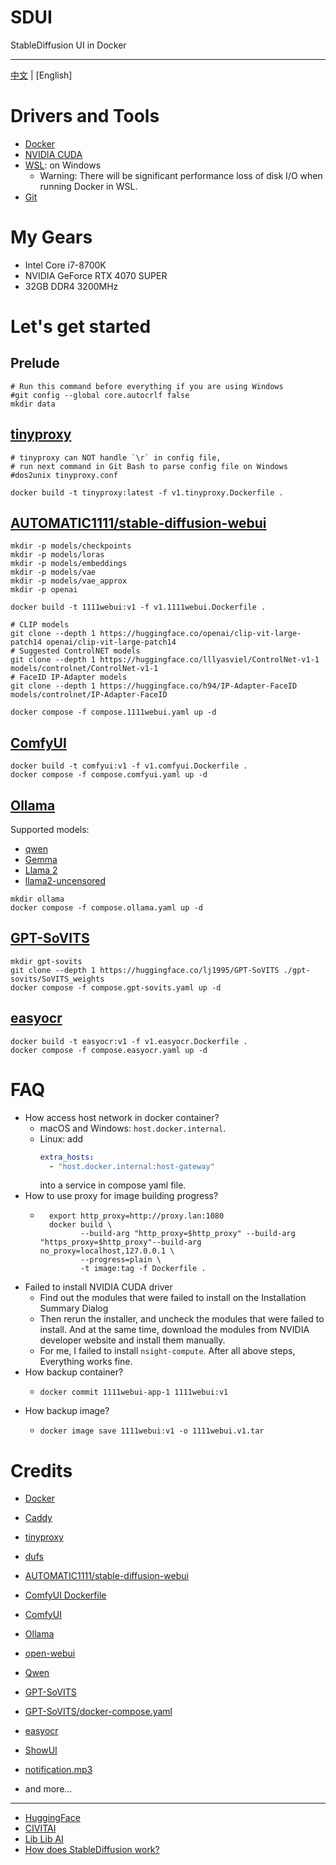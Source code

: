 # SDUI

StableDiffusion UI in Docker

---

[中文](./README.cn.md) | [English]

# Drivers and Tools

- [Docker](https://www.docker.com/)
- [NVIDIA CUDA](https://developer.nvidia.com/cuda-downloads)
- [WSL](https://learn.microsoft.com/en-us/windows/wsl/basic-commands): on Windows
    - Warning: There will be significant performance loss of disk I/O when running Docker in WSL.
- [Git](https://git-scm.com/downloads)

# My Gears

- Intel Core i7-8700K
- NVIDIA GeForce RTX 4070 SUPER
- 32GB DDR4 3200MHz

# Let's get started

## Prelude

```shell
# Run this command before everything if you are using Windows
#git config --global core.autocrlf false
mkdir data
```

## [tinyproxy](https://github.com/tinyproxy/tinyproxy)

```shell
# tinyproxy can NOT handle `\r` in config file,
# run next command in Git Bash to parse config file on Windows
#dos2unix tinyproxy.conf

docker build -t tinyproxy:latest -f v1.tinyproxy.Dockerfile .
```

## [AUTOMATIC1111/stable-diffusion-webui](https://github.com/AUTOMATIC1111/stable-diffusion-webui)

```shell
mkdir -p models/checkpoints
mkdir -p models/loras
mkdir -p models/embeddings
mkdir -p models/vae
mkdir -p models/vae_approx
mkdir -p openai

docker build -t 1111webui:v1 -f v1.1111webui.Dockerfile .

# CLIP models
git clone --depth 1 https://huggingface.co/openai/clip-vit-large-patch14 openai/clip-vit-large-patch14
# Suggested ControlNET models
git clone --depth 1 https://huggingface.co/lllyasviel/ControlNet-v1-1 models/controlnet/ControlNet-v1-1
# FaceID IP-Adapter models
git clone --depth 1 https://huggingface.co/h94/IP-Adapter-FaceID models/controlnet/IP-Adapter-FaceID

docker compose -f compose.1111webui.yaml up -d
```

## [ComfyUI](https://github.com/comfyanonymous/ComfyUI)

```shell
docker build -t comfyui:v1 -f v1.comfyui.Dockerfile .
docker compose -f compose.comfyui.yaml up -d
```

## [Ollama](https://github.com/ollama/ollama)

Supported models:

- [qwen](https://github.com/QwenLM/Qwen)
- [Gemma](https://www.kaggle.com/models/google/gemma)
- [Llama 2](https://arxiv.org/abs/2307.09288)
- [llama2-uncensored](https://erichartford.com/uncensored-models)

```shell
mkdir ollama
docker compose -f compose.ollama.yaml up -d
```

## [GPT-SoVITS](https://github.com/RVC-Boss/GPT-SoVITS)

```shell
mkdir gpt-sovits
git clone --depth 1 https://huggingface.co/lj1995/GPT-SoVITS ./gpt-sovits/SoVITS_weights
docker compose -f compose.gpt-sovits.yaml up -d
```

## [easyocr](https://github.com/JaidedAI/EasyOCR)

```shell
docker build -t easyocr:v1 -f v1.easyocr.Dockerfile .
docker compose -f compose.easyocr.yaml up -d
```

# FAQ

- How access host network in docker container?
  - macOS and Windows: `host.docker.internal`.
  - Linux: add 
    ```yaml
    extra_hosts:
      - "host.docker.internal:host-gateway"
    ```
    into a service in compose yaml file.
- How to use proxy for image building progress?
    - ```shell
        export http_proxy=http://proxy.lan:1080
        docker build \
               --build-arg "http_proxy=$http_proxy" --build-arg "https_proxy=$http_proxy"--build-arg no_proxy=localhost,127.0.0.1 \
               --progress=plain \
               -t image:tag -f Dockerfile .
      ```
- Failed to install NVIDIA CUDA driver
    - Find out the modules that were failed to install on the Installation Summary Dialog
    - Then rerun the installer, and uncheck the modules that were failed to install.
      And at the same time, download the modules from NVIDIA developer website and install them manually.
    - For me, I failed to install `nsight-compute`. After all above steps, Everything works fine.
- How backup container?
    - ```shell
      docker commit 1111webui-app-1 1111webui:v1
      ```
- How backup image?
    - ```shell
      docker image save 1111webui:v1 -o 1111webui.v1.tar
      ```

# Credits

- [Docker](https://www.docker.com/)
- [Caddy](https://github.com/caddyserver/caddy)
- [tinyproxy](https://github.com/tinyproxy/tinyproxy)
- [dufs](https://github.com/sigoden/dufs)

- [AUTOMATIC1111/stable-diffusion-webui](https://github.com/AUTOMATIC1111/stable-diffusion-webui)
- [ComfyUI Dockerfile](https://huggingface.co/spaces/SpacesExamples/ComfyUI/tree/main)
- [ComfyUI](https://github.com/comfyanonymous/ComfyUI)

- [Ollama](https://github.com/ollama/ollama)
- [open-webui](https://github.com/open-webui/open-webui)
- [Qwen](https://github.com/QwenLM/Qwen)

- [GPT-SoVITS](https://github.com/RVC-Boss/GPT-SoVITS)
- [GPT-SoVITS/docker-compose.yaml](https://github.com/RVC-Boss/GPT-SoVITS/blob/main/docker-compose.yaml)

- [easyocr](https://github.com/JaidedAI/EasyOCR)

- [ShowUI](https://github.com/showlab/ShowUI)

- [notification.mp3](https://github.com/pythongosssss/ComfyUI-Custom-Scripts/blob/main/web/js/assets/notify.mp3)

- and more...

---

- [HuggingFace](https://huggingface.co/)
- [CIVITAI](https://civitai.com/)
- [Lib Lib AI](https://www.liblib.art/)
- [How does StableDiffusion work?](https://stable-diffusion-art.com/how-stable-diffusion-work/)
